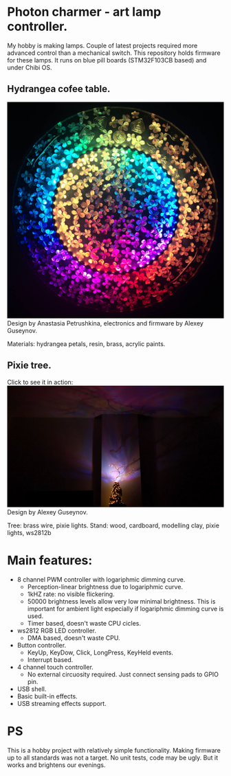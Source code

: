 # Photon charmer - art lamp controller.

My hobby is making lamps. Couple of latest projects required more advanced control than a mechanical switch. This repository holds firmware for these lamps. It runs on blue pill boards (STM32F103CB based) and under Chibi OS.

## Hydrangea cofee table.

[![Cofee table](/images/table_small.jpg)](https://raw.githubusercontent.com/kibergus/photon_charmer/main/images/table.jpg)
Design by Anastasia Petrushkina, electronics and firmware by Alexey Guseynov.

Materials: hydrangea petals, resin, brass, acrylic paints.

## Pixie tree.
Click to see it in action:
[![Pixie tree](/images/tree_lamp_small.jpg)](https://youtu.be/gSbW40JnVsY)
Design by Alexey Guseynov.

Tree: brass wire, pixie lights.
Stand: wood, cardboard, modelling clay, pixie lights, ws2812b

# Main features:

* 8 channel PWM controller with logariphmic dimming curve.
  * Perception-linear brightness due to logariphmic curve.
  * 1kHZ rate: no visible flickering.
  * 50000 brightness levels allow very low minimal brightness. This is important for ambient light especially if logariphmic dimming curve is used.
  * Timer based, doesn't waste CPU cicles.
* ws2812 RGB LED controller.
  * DMA based, doesn't waste CPU.
* Button controller.
  * KeyUp, KeyDow, Click, LongPress, KeyHeld events.
  * Interrupt based. 
* 4 channel touch controller.
  * No external circuosity required. Just connect sensing pads to GPIO pin.
* USB shell.
* Basic built-in effects.
* USB streaming effects support.

# PS

This is a hobby project with relatively simple functionality. Making firmware up to all standards was not a target. No unit tests, code may be ugly. But it works and brightens our evenings.
